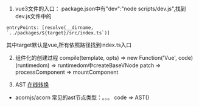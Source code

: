###
1. vue3文件的入口：
  package.json中有"dev":"node scripts/dev.js",找到dev.js文件中的
  ```
  entryPoints: [resolve(__dirname, `../packages/${target}/src/index.ts`)]
  ```
  其中target默认是vue,所有依照路径找到index.ts入口

2. 组件化的创建过程
compile(template, opts) => new Function('Vue', code)(runtimedom) => runtimedom中createBaseVNode
patch => processComponent => mountComponent


3. AST [在线转换](https://astexplorer.net/)
  + acornjs/acorn
  常见的ast节点类型：。。。
  code => AST()
